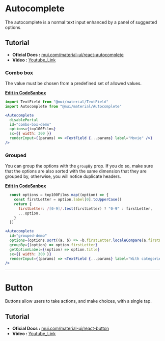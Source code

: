 # Autocomplete

The autocomplete is a normal text input enhanced by a panel of suggested options.

## Tutorial

- **Oficial Docs :** [mui.com/material-ui/react-autocomplete](https://mui.com/material-ui/react-autocomplete/)
- **Video :** [Youtube_Link](https://youtu.be/Ob0skYiC3v8)

### Combo box

The value must be chosen from a predefined set of allowed values.

**[Edit in CodeSanbox](https://codesandbox.io/s/5fxs27?file=/Demo.tsx)**

```jsx
import TextField from "@mui/material/TextField"
import Autocomplete from "@mui/material/Autocomplete"

<Autocomplete
  disablePortal
  id="combo-box-demo"
  options={top100Films}
  sx={{ width: 300 }}
  renderInput={(params) => <TextField {...params} label="Movie" />}
/>
```

### Grouped

You can group the options with the `groupBy` prop. If you do so, make sure that the options are also sorted with the same dimension that they are grouped by, otherwise, you will notice duplicate headers.

**[Edit in CodeSanbox](https://codesandbox.io/s/k984gm?file=/Demo.js)**

```jsx
  const options = top100Films.map((option) => {
    const firstLetter = option.label[0].toUpperCase()
    return {
      firstLetter: /[0-9]/.test(firstLetter) ? "0-9" : firstLetter,
      ...option,
    }
  })

<Autocomplete
  id="grouped-demo"
  options={options.sort((a, b) => -b.firstLetter.localeCompare(a.firstLetter))}
  groupBy={(option) => option.firstLetter}
  getOptionLabel={(option) => option.title}
  sx={{ width: 300 }}
  renderInput={(params) => <TextField {...params} label="With categories" />}
/>
```

---

# Button

Buttons allow users to take actions, and make choices, with a single tap.

## Tutorial

- **Oficial Docs :** [mui.com/material-ui/react-button](https://mui.com/material-ui/react-button/)
- **Video :** [Youtube_Link](https://youtu.be/yoSmHKJ7RKQ)

